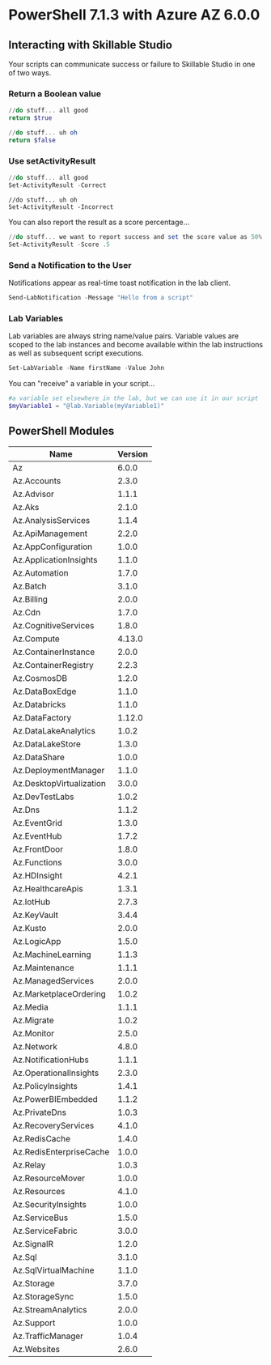# PowerShell 7.1.3 with Azure AZ 6.0.0

## Interacting with Skillable Studio

Your scripts can communicate success or failure to Skillable Studio in one of two ways.

### Return a Boolean value 

```PowerShell
//do stuff... all good
return $true
```

```PowerShell
//do stuff... uh oh
return $false
```

### Use setActivityResult

```PowerShell
//do stuff... all good
Set-ActivityResult -Correct
```

```
//do stuff... uh oh
Set-ActivityResult -Incorrect
```

You can also report the result as a score percentage...

```PowerShell
//do stuff... we want to report success and set the score value as 50%
Set-ActivityResult -Score .5
```

### Send a Notification to the User

Notifications appear as real-time toast notification in the lab client.

```PowerShell
Send-LabNotification -Message "Hello from a script"
```

### Lab Variables

Lab variables are always string name/value pairs. Variable values are scoped to the lab instances and become available within the lab instructions as well as subsequent script executions. 

```PowerShell
Set-LabVariable -Name firstName -Value John
```

You can "receive" a variable in your script...

```PowerShell
#a variable set elsewhere in the lab, but we can use it in our script
$myVariable1 = "@lab.Variable(myVariable1)"
```
## PowerShell Modules

Name                      | Version       
----                      | -------       
Az                        | 6.0.0         
Az.Accounts               | 2.3.0         
Az.Advisor                | 1.1.1         
Az.Aks                    | 2.1.0         
Az.AnalysisServices       | 1.1.4         
Az.ApiManagement          | 2.2.0         
Az.AppConfiguration       | 1.0.0         
Az.ApplicationInsights    | 1.1.0         
Az.Automation             | 1.7.0         
Az.Batch                  | 3.1.0         
Az.Billing                | 2.0.0         
Az.Cdn                    | 1.7.0         
Az.CognitiveServices      | 1.8.0         
Az.Compute                | 4.13.0        
Az.ContainerInstance      | 2.0.0         
Az.ContainerRegistry      | 2.2.3         
Az.CosmosDB               | 1.2.0         
Az.DataBoxEdge            | 1.1.0         
Az.Databricks             | 1.1.0         
Az.DataFactory            | 1.12.0        
Az.DataLakeAnalytics      | 1.0.2         
Az.DataLakeStore          | 1.3.0         
Az.DataShare              | 1.0.0         
Az.DeploymentManager      | 1.1.0         
Az.DesktopVirtualization  | 3.0.0         
Az.DevTestLabs            | 1.0.2         
Az.Dns                    | 1.1.2         
Az.EventGrid              | 1.3.0         
Az.EventHub               | 1.7.2         
Az.FrontDoor              | 1.8.0         
Az.Functions              | 3.0.0         
Az.HDInsight              | 4.2.1         
Az.HealthcareApis         | 1.3.1         
Az.IotHub                 | 2.7.3         
Az.KeyVault               | 3.4.4         
Az.Kusto                  | 2.0.0         
Az.LogicApp               | 1.5.0         
Az.MachineLearning        | 1.1.3         
Az.Maintenance            | 1.1.1         
Az.ManagedServices        | 2.0.0         
Az.MarketplaceOrdering    | 1.0.2         
Az.Media                  | 1.1.1         
Az.Migrate                | 1.0.2         
Az.Monitor                | 2.5.0         
Az.Network                | 4.8.0         
Az.NotificationHubs       | 1.1.1         
Az.OperationalInsights    | 2.3.0         
Az.PolicyInsights         | 1.4.1         
Az.PowerBIEmbedded        | 1.1.2         
Az.PrivateDns             | 1.0.3         
Az.RecoveryServices       | 4.1.0         
Az.RedisCache             | 1.4.0         
Az.RedisEnterpriseCache   | 1.0.0         
Az.Relay                  | 1.0.3         
Az.ResourceMover          | 1.0.0         
Az.Resources              | 4.1.0         
Az.SecurityInsights       | 1.0.0         
Az.ServiceBus             | 1.5.0         
Az.ServiceFabric          | 3.0.0         
Az.SignalR                | 1.2.0         
Az.Sql                    | 3.1.0         
Az.SqlVirtualMachine      | 1.1.0         
Az.Storage                | 3.7.0         
Az.StorageSync            | 1.5.0         
Az.StreamAnalytics        | 2.0.0         
Az.Support                | 1.0.0         
Az.TrafficManager         | 1.0.4         
Az.Websites               | 2.6.0      
